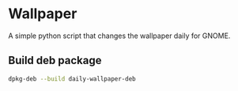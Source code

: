 # Wallpaper

A simple python script that changes the wallpaper daily for GNOME.

## Build deb package
```bash
dpkg-deb --build daily-wallpaper-deb
```